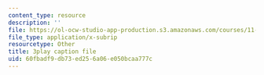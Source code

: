 ```yaml
---
content_type: resource
description: ''
file: https://ol-ocw-studio-app-production.s3.amazonaws.com/courses/11-601-introduction-to-environmental-policy-and-planning-fall-2016/60fbadf9db73ed256a06e050bcaa777c_p0Brd5vwV_Q.srt
file_type: application/x-subrip
resourcetype: Other
title: 3play caption file
uid: 60fbadf9-db73-ed25-6a06-e050bcaa777c
---
```


